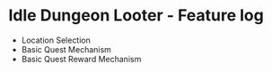 # Idle Dungeon Looter - Feature log

- Location Selection
- Basic Quest Mechanism
- Basic Quest Reward Mechanism
